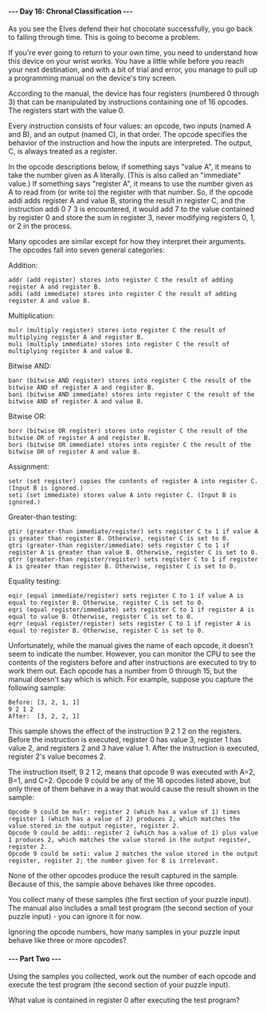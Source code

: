 #### --- Day 16: Chronal Classification ---

As you see the Elves defend their hot chocolate successfully, you go back to falling through time. This is going to become a problem.

If you're ever going to return to your own time, you need to understand how this device on your wrist works. You have a little while before you reach your next destination, and with a bit of trial and error, you manage to pull up a programming manual on the device's tiny screen.

According to the manual, the device has four registers (numbered 0 through 3) that can be manipulated by instructions containing one of 16 opcodes. The registers start with the value 0.

Every instruction consists of four values: an opcode, two inputs (named A and B), and an output (named C), in that order. The opcode specifies the behavior of the instruction and how the inputs are interpreted. The output, C, is always treated as a register.

In the opcode descriptions below, if something says "value A", it means to take the number given as A literally. (This is also called an "immediate" value.) If something says "register A", it means to use the number given as A to read from (or write to) the register with that number. So, if the opcode addi adds register A and value B, storing the result in register C, and the instruction addi 0 7 3 is encountered, it would add 7 to the value contained by register 0 and store the sum in register 3, never modifying registers 0, 1, or 2 in the process.

Many opcodes are similar except for how they interpret their arguments. The opcodes fall into seven general categories:

Addition:

    addr (add register) stores into register C the result of adding register A and register B.
    addi (add immediate) stores into register C the result of adding register A and value B.

Multiplication:

    mulr (multiply register) stores into register C the result of multiplying register A and register B.
    muli (multiply immediate) stores into register C the result of multiplying register A and value B.

Bitwise AND:

    banr (bitwise AND register) stores into register C the result of the bitwise AND of register A and register B.
    bani (bitwise AND immediate) stores into register C the result of the bitwise AND of register A and value B.

Bitwise OR:

    borr (bitwise OR register) stores into register C the result of the bitwise OR of register A and register B.
    bori (bitwise OR immediate) stores into register C the result of the bitwise OR of register A and value B.

Assignment:

    setr (set register) copies the contents of register A into register C. (Input B is ignored.)
    seti (set immediate) stores value A into register C. (Input B is ignored.)

Greater-than testing:

    gtir (greater-than immediate/register) sets register C to 1 if value A is greater than register B. Otherwise, register C is set to 0.
    gtri (greater-than register/immediate) sets register C to 1 if register A is greater than value B. Otherwise, register C is set to 0.
    gtrr (greater-than register/register) sets register C to 1 if register A is greater than register B. Otherwise, register C is set to 0.

Equality testing:

    eqir (equal immediate/register) sets register C to 1 if value A is equal to register B. Otherwise, register C is set to 0.
    eqri (equal register/immediate) sets register C to 1 if register A is equal to value B. Otherwise, register C is set to 0.
    eqrr (equal register/register) sets register C to 1 if register A is equal to register B. Otherwise, register C is set to 0.

Unfortunately, while the manual gives the name of each opcode, it doesn't seem to indicate the number. However, you can monitor the CPU to see the contents of the registers before and after instructions are executed to try to work them out. Each opcode has a number from 0 through 15, but the manual doesn't say which is which. For example, suppose you capture the following sample:

    Before: [3, 2, 1, 1]
    9 2 1 2
    After:  [3, 2, 2, 1]

This sample shows the effect of the instruction 9 2 1 2 on the registers. Before the instruction is executed, register 0 has value 3, register 1 has value 2, and registers 2 and 3 have value 1. After the instruction is executed, register 2's value becomes 2.

The instruction itself, 9 2 1 2, means that opcode 9 was executed with A=2, B=1, and C=2. Opcode 9 could be any of the 16 opcodes listed above, but only three of them behave in a way that would cause the result shown in the sample:

    Opcode 9 could be mulr: register 2 (which has a value of 1) times register 1 (which has a value of 2) produces 2, which matches the value stored in the output register, register 2.
    Opcode 9 could be addi: register 2 (which has a value of 1) plus value 1 produces 2, which matches the value stored in the output register, register 2.
    Opcode 9 could be seti: value 2 matches the value stored in the output register, register 2; the number given for B is irrelevant.

None of the other opcodes produce the result captured in the sample. Because of this, the sample above behaves like three opcodes.

You collect many of these samples (the first section of your puzzle input). The manual also includes a small test program (the second section of your puzzle input) - you can ignore it for now.

Ignoring the opcode numbers, how many samples in your puzzle input behave like three or more opcodes?

#### --- Part Two ---

Using the samples you collected, work out the number of each opcode and execute the test program (the second section of your puzzle input).

What value is contained in register 0 after executing the test program?
